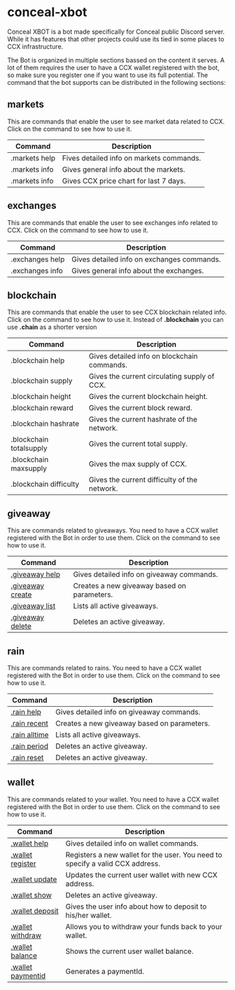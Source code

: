 # conceal-xbot

Conceal XBOT is a bot made specifically for Conceal public Discord server. While it has features that other projects could use its tied in some places to CCX infrastructure.

The Bot is organized in multiple sections bassed on the content it serves. A lot of them requires the user to have a CCX wallet registered with the bot, so make sure you register one if you want to use its full potential. The command that the bot supports can be distributed in the following sections:

## markets

This are commands that enable the user to see market data related to CCX. Click on the command to see how to use it.

| Command  | Description |
| ------------- | ------------- |
| .markets help  | Fives detailed info on markets commands. |
| .markets info  | Gives general info about the markets. |
| .markets info  | Gives CCX price chart for last 7 days. |

## exchanges

This are commands that enable the user to see exchanges info related to CCX. Click on the command to see how to use it.

| Command  | Description |
| ------------- | ------------- |
| .exchanges help  | Gives detailed info on exchanges commands. |
| .exchanges info  | Gives general info about the exchanges. |

## blockchain

This are commands that enable the user to see CCX blockchain related info. Click on the command to see how to use it.
Instead of **.blockchain** you can use **.chain** as a shorter version

| Command  | Description |
| ------------- | ------------- |
| .blockchain help  | Gives detailed info on blockchain commands. |
| .blockchain supply  | Gives the current circulating supply of CCX. |
| .blockchain height  | Gives the current blockchain height. |
| .blockchain reward  | Gives the current block reward. |
| .blockchain hashrate  | Gives the current hashrate of the network. |
| .blockchain totalsupply  | Gives the current total supply. |
| .blockchain maxsupply  | Gives the max supply of CCX. |
| .blockchain difficulty  | Gives the current difficulty of the network. |

## giveaway

This are commands related to giveaways. You need to have a CCX wallet registered with the Bot in order to use them. Click on the command to see how to use it.

| Command  | Description |
| ------------- | ------------- |
| [.giveaway help](https://github.com/ConcealNetwork/conceal-xbot/blob/master/docs/giveaways.md#giveaways) | Gives detailed info on giveaway commands. |
| [.giveaway create](https://github.com/ConcealNetwork/conceal-xbot/blob/master/docs/giveaways.md#creating-a-giveaway) | Creates a new giveaway based on parameters. |
| [.giveaway list](https://github.com/ConcealNetwork/conceal-xbot/blob/master/docs/giveaways.md#listing-all-active-giveaways) | Lists all active giveaways. |
| [.giveaway delete](https://github.com/ConcealNetwork/conceal-xbot/blob/master/docs/giveaways.md#deleting-a-giveaway) | Deletes an active giveaway. |

## rain

This are commands related to rains. You need to have a CCX wallet registered with the Bot in order to use them. Click on the command to see how to use it.

| Command  | Description |
| ------------- | ------------- |
| [.rain help](https://github.com/ConcealNetwork/conceal-xbot/blob/master/docs/rains.md#rains) | Gives detailed info on giveaway commands. |
| [.rain recent](https://github.com/ConcealNetwork/conceal-xbot/blob/master/docs/rains.md#rain-by-recent-activity) | Creates a new giveaway based on parameters. |
| [.rain alltime](https://github.com/ConcealNetwork/conceal-xbot/blob/master/docs/rains.md#rain-by-alltime-activity) | Lists all active giveaways. |
| [.rain period](https://github.com/ConcealNetwork/conceal-xbot/blob/master/docs/rains.md#rain-by-period-activity) | Deletes an active giveaway. |
| [.rain reset](https://github.com/ConcealNetwork/conceal-xbot/blob/master/docs/rains.md#reseting-the-period) | Deletes an active giveaway. |

## wallet

This are commands related to your wallet. You need to have a CCX wallet registered with the Bot in order to use them. Click on the command to see how to use it.

| Command  | Description |
| ------------- | ------------- |
| [.wallet help](https://github.com/ConcealNetwork/conceal-xbot/blob/master/docs/wallet.md#wallet) | Gives detailed info on wallet commands. |
| [.wallet register](https://github.com/ConcealNetwork/conceal-xbot/blob/master/docs/wallet.md#register-a-wallet) | Registers a new wallet for the user. You need to specify a valid CCX address. |
| [.wallet update](https://github.com/ConcealNetwork/conceal-xbot/blob/master/docs/wallet.md#update-your-wallet) | Updates the current user wallet with new CCX address. |
| [.wallet show](https://github.com/ConcealNetwork/conceal-xbot/blob/master/docs/wallet.md#show-your-wallet-info) | Deletes an active giveaway. |
| [.wallet deposit](https://github.com/ConcealNetwork/conceal-xbot/blob/master/docs/wallet.md#showing-how-to-deposit) | Gives the user info about how to deposit to his/her wallet. |
| [.wallet withdraw](https://github.com/ConcealNetwork/conceal-xbot/blob/master/docs/wallet.md#withdraw-your-funds) | Allows you to withdraw your funds back to your wallet. |
| [.wallet balance](https://github.com/ConcealNetwork/conceal-xbot/blob/master/docs/wallet.md#showing-your-wallet-balance) | Shows the current user wallet balance. |
| [.wallet paymentid](https://github.com/ConcealNetwork/conceal-xbot/blob/master/docs/wallet.md#generating-a-payment-id) | Generates a paymentId. |


